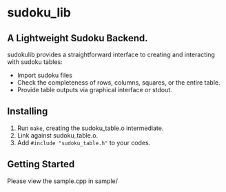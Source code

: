 # sudoku_lib
## A Lightweight Sudoku Backend.
sudokulib provides a straightforward interface to creating and interacting with sudoku tables: 
* Import sudoku files
* Check the completeness of rows, columns, squares, or the entire table.
* Provide table outputs via graphical interface or stdout.
## Installing
1. Run `make`, creating the sudoku_table.o intermediate.
2. Link against sudoku_table.o.
3. Add `#include "sudoku_table.h"` to your codes.
## Getting Started
Please view the sample.cpp in sample/
